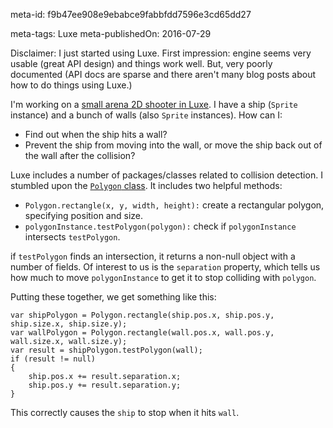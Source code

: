 meta-id: f9b47ee908e9ebabce9fabbfdd7596e3cd65dd27

meta-tags: Luxe
meta-publishedOn: 2016-07-29

Disclaimer: I just started using Luxe. First impression: engine seems very usable (great API design) and things work well. But, very poorly documented (API docs are sparse and there aren't many blog posts about how to do things using Luxe.)

I'm working on a [small arena 2D shooter in Luxe](https://github.com/ashes999/opal-quest/tree/luxe). I have a ship (`Sprite` instance) and a bunch of walls (also `Sprite` instances). How can I:

- Find out when the ship hits a wall?
- Prevent the ship from moving into the wall, or move the ship back out of the wall after the collision?

Luxe includes a number of packages/classes related to collision detection. I stumbled upon the [`Polygon` class](http://luxeengine.com/docs/api/luxe/collision/shapes/Polygon.html). It includes two helpful methods:

- `Polygon.rectangle(x, y, width, height):` create a rectangular polygon, specifying position and size.
- `polygonInstance.testPolygon(polygon):` check if `polygonInstance` intersects `testPolygon`.

if `testPolygon` finds an intersection, it returns a non-null object with a number of fields. Of interest to us is the `separation` property, which tells us how much to move `polygonInstance` to get it to stop colliding with `polygon`.

Putting these together, we get something like this:

```
var shipPolygon = Polygon.rectangle(ship.pos.x, ship.pos.y, ship.size.x, ship.size.y);
var wallPolygon = Polygon.rectangle(wall.pos.x, wall.pos.y, wall.size.x, wall.size.y);
var result = shipPolygon.testPolygon(wall);
if (result != null)
{
    ship.pos.x += result.separation.x;
    ship.pos.y += result.separation.y;
}
```

This correctly causes the `ship` to stop when it hits `wall`.
